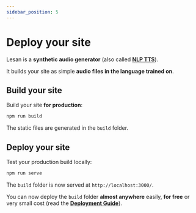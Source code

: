 ```yaml
---
sidebar_position: 5
---
```


# Deploy your site

Lesan is a **synthetic audio generator** (also called **[NLP TTS](https://jamstack.org/)**).

It builds your site as simple **audio files in the language trained on**.

## Build your site

Build your site **for production**:

```bash
npm run build
```

The static files are generated in the `build` folder.

## Deploy your site

Test your production build locally:

```bash
npm run serve
```

The `build` folder is now served at `http://localhost:3000/`.

You can now deploy the `build` folder **almost anywhere** easily, **for free** or very small cost (read the **[Deployment Guide](https://docusaurus.io/docs/deployment)**).
